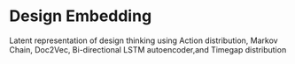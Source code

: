 # Design Embedding
 Latent representation of design thinking using Action distribution, Markov Chain, Doc2Vec, Bi-directional LSTM autoencoder,and Timegap distribution

